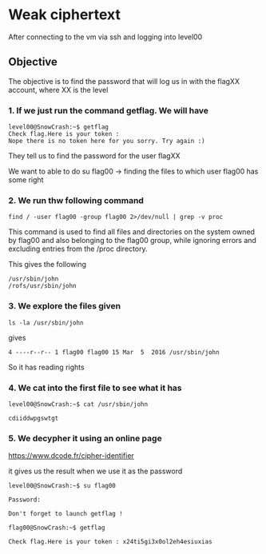 # Weak ciphertext

After connecting to the vm via ssh and logging into level00

## Objective

The objective is to find the password that will log us in with the flagXX account, where XX is the level

### 1. If we just run the command getflag. We will have 

```
level00@SnowCrash:~$ getflag
Check flag.Here is your token : 
Nope there is no token here for you sorry. Try again :)
```

They tell us to find the password for the user flagXX

We want to able to do su flag00 -> finding the files to which user flag00 has some right 

### 2. We run thw following command

```
find / -user flag00 -group flag00 2>/dev/null | grep -v proc
```

This command is used to find all files and directories on the system owned by flag00 
and also belonging to the flag00 group, while ignoring errors and excluding entries from the /proc directory.

This gives the following 
```
/usr/sbin/john
/rofs/usr/sbin/john
```

### 3. We explore the files given 

```
ls -la /usr/sbin/john
```

gives

```
4 ----r--r-- 1 flag00 flag00 15 Mar  5  2016 /usr/sbin/john
```

So it has reading rights

### 4. We cat into the first file to see what it has

```
level00@SnowCrash:~$ cat /usr/sbin/john 

cdiiddwpgswtgt
```

### 5. We decypher it using an online page

https://www.dcode.fr/cipher-identifier

it gives us the result when we use it as the password

```
level00@SnowCrash:~$ su flag00

Password: 

Don't forget to launch getflag !

flag00@SnowCrash:~$ getflag

Check flag.Here is your token : x24ti5gi3x0ol2eh4esiuxias
```